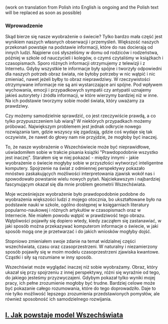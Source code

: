 (work on translation from Polish into English is ongoing and the Polish text will be replaced as soon as possible)

### Wprowadzenie

Skąd bierze się nasze wyobrażenie o świecie?
Tylko bardzo mała część jest wynikiem naszych własnych obserwacji i przemyśleń.
Większość naszych przekonań powstaje na podstawie informacji, które do nas docierają od innych ludzi.
Najpierw coś słyszeliśmy w domu od rodziców i rodzeństwa, później w szkole od nauczycieli i kolegów,
o czymś czytaliśmy w książkach i czasopismach. Sporo różnych informacji otrzymujemy z telewizji i z Internetu.
Gdyby wszystkie te informacje były spójne i tworzyły odpowiedni dla naszych potrzeb obraz świata,
nie byłoby potrzeby w nic wątpić i nic zmieniać, nawet jeżeli byłby to obraz nieprawdziwy.
W rzeczywistości otrzymywane informacje nie są ani wystarczające ani spójne.
Pod wpływem wychowania, emocji i przypadkowych sympatii czy antypatii uznajemy jakieś autorytety i źródła informacji,
w które wierzymy bardziej niż w inne. Na ich podstawie tworzymy sobie model świata, który uważamy za prawdziwy.

Czy możemy samodzielnie sprawdzić, co jest rzeczywiście prawdą, a co tylko przypuszczeniem lub wiarą?
W niektórych przypadkach możemy próbować. Największym  problemem jest jednak odkrycie nowego rozwiązania tam,
gdzie wszyscy się zgadzają, gdzie coś wydaje się tak oczywiste, że nawet do głowy nam nie przyjdzie,
że mogłoby być inaczej.

To, że nasze wyobrażenie o Wszechświecie może być nieprawidłowe, uświadomiłem sobie w trakcie pisania książki
"Prawdopodobnie wszystko jest inaczej". Starałem się w niej pokazać - między innymi - jakie wyobrażenie o świecie
mogłyby sobie w przyszłości wytworzyć inteligentne komputery.
Spojrzenie na świat z odmiennej perspektywy pokazało mnóstwo zaskakujących możliwości interpretowania zjawisk wokół nas
i spowodowało powstanie wielu nowych pytań.
Najciekawszym i najbardziej fascynującym okazał się dla mnie problem geometrii Wszechświata.

Moje wcześniejsze wyobrażenie było prawdopodobnie podobne do wyobrażenia większości ludzi z mojego otocznia,
bo ukształtowane było na podstawie nauki w szkole, ogólno dostępnej w księgarniach literatury popularno-naukowej
i różnych artykułów w czasopismach oraz w Internecie. Nie miałem powodu wątpić w prawdziwość tego obrazu.
Wątpliwości pojawiły się dopiero wtedy, kiedy zacząłem się zastanawiać, w jaki sposób można przekazywać
komputerom informacje o świecie, w jaki sposób mogą one je przetwarzać i do jakich wniosków mogłyby dojść.

Stopniowo zmieniałem swoje zdanie na temat widzialnej części wszechświata, czasu oraz czasoprzestrzeni.
W naturalny i niezamierzony sposób pojawiły się w moim modelu czasoprzestrzeni zjawiska kwantowe.
Cząstki i siły są rozumiane w inny sposób.

Wszechświat może wyglądać inaczej niż sobie wyobrażamy. Obraz, który ukazał się przy spojrzeniu z innej perspektywy,
różni się wyraźnie od tego, do jakiego jesteśmy przyzwyczajeni.
Gdybym pokazał tylko wyniki mojej pracy, ich pełne zrozumienie mogłoby być trudne.
Bardziej celowe może być pokazanie całego rozumowania, które do tego doprowadziło.
Daje to nie tylko możliwość lepszego zrozumienia przedstawionych pomysłów,
ale również sposobność ich samodzielnego rozwijania.

## [I. Jak powstaje model Wszechświata](rozdzial1)

